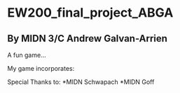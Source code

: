 # EW200_final_project_ABGA
## By MIDN 3/C Andrew Galvan-Arrien

A fun game...

My game incorporates:
  

Special Thanks to:
*MIDN Schwapach
*MIDN Goff
